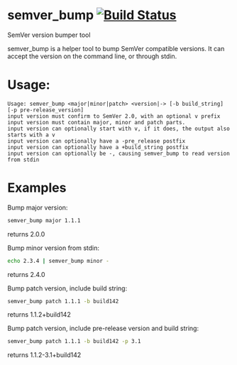 # semver_bump [![Build Status](https://travis-ci.com/thorhs/semver_bump.svg?branch=master)](https://travis-ci.com/thorhs/semver_bump)

SemVer version bumper tool

semver_bump is a helper tool to bump SemVer compatible versions.  It can accept the version on the command line, or through stdin.

# Usage:
```
Usage: semver_bump <major|minor|patch> <version|-> [-b build_string] [-p pre-release_version]
input version must confirm to SemVer 2.0, with an optional v prefix
input version must contain major, minor and patch parts.
input version can optionally start with v, if it does, the output also starts with a v
input version can optionally have a -pre_release postfix
input version can optionally have a +build_string postfix
input version can optionally be -, causing semver_bump to read version from stdin
```

# Examples

Bump major version:
```bash
semver_bump major 1.1.1
```
returns 2.0.0

Bump minor version from stdin:
```bash
echo 2.3.4 | semver_bump minor -
```
returns 2.4.0

Bump patch version, include build string:
```bash
semver_bump patch 1.1.1 -b build142
```
returns 1.1.2+build142

Bump patch version, include pre-release version and build string:
```bash
semver_bump patch 1.1.1 -b build142 -p 3.1
```
returns 1.1.2-3.1+build142
